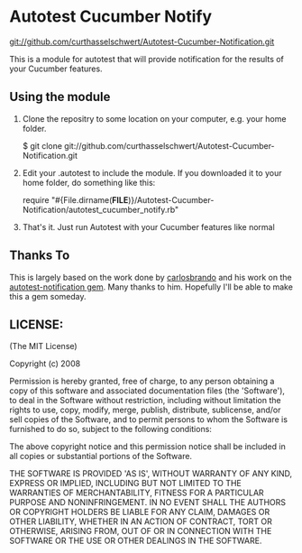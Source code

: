 # Autotest Cucumber Notify

[git://github.com/curthasselschwert/Autotest-Cucumber-Notification.git](git://github.com/curthasselschwert/Autotest-Cucumber-Notification.git)

This is a module for autotest that will provide notification for the results of your Cucumber features.

## Using the module

1. Clone the repositry to some location on your computer, e.g. your home folder.

    $ git clone git://github.com/curthasselschwert/Autotest-Cucumber-Notification.git

2. Edit your .autotest to include the module. If you downloaded it to your home folder, do something like this:

    require "#{File.dirname(__FILE__)}/Autotest-Cucumber-Notification/autotest_cucumber_notify.rb"

3. That's it. Just run Autotest with your Cucumber features like normal

## Thanks To

This is largely based on the work done by [carlosbrando](http://github.com/carlosbrando "carlosbrando") and his work on the [autotest-notification gem](http://github.com/carlosbrando/autotest-notification/tree/master "autotest-notification"). Many thanks to him. Hopefully I'll be able to make this a gem someday.

## LICENSE:

(The MIT License)

Copyright (c) 2008

Permission is hereby granted, free of charge, to any person obtaining
a copy of this software and associated documentation files (the
'Software'), to deal in the Software without restriction, including
without limitation the rights to use, copy, modify, merge, publish,
distribute, sublicense, and/or sell copies of the Software, and to
permit persons to whom the Software is furnished to do so, subject to
the following conditions:

The above copyright notice and this permission notice shall be
included in all copies or substantial portions of the Software.

THE SOFTWARE IS PROVIDED 'AS IS', WITHOUT WARRANTY OF ANY KIND,
EXPRESS OR IMPLIED, INCLUDING BUT NOT LIMITED TO THE WARRANTIES OF
MERCHANTABILITY, FITNESS FOR A PARTICULAR PURPOSE AND NONINFRINGEMENT.
IN NO EVENT SHALL THE AUTHORS OR COPYRIGHT HOLDERS BE LIABLE FOR ANY
CLAIM, DAMAGES OR OTHER LIABILITY, WHETHER IN AN ACTION OF CONTRACT,
TORT OR OTHERWISE, ARISING FROM, OUT OF OR IN CONNECTION WITH THE
SOFTWARE OR THE USE OR OTHER DEALINGS IN THE SOFTWARE.
